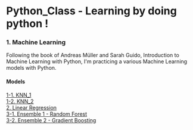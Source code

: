 # Python_Class - Learning by doing python !



### 1. Machine Learning
Following the book of Andreas Müller and Sarah Guido, Introduction to Machine Learning with Python, 
I'm practicing a various Machine Learning models with Python.

#### Models
[1-1. KNN_1](Machine_Learning/0504_knn.py) <br>
[1-2. KNN_2](Machine_Learning/0508_knn2.py) <br>
[2. Linear Regression](Machine_Learning/0509_linear.regression.py) <br>
[3-1. Ensemble 1 - Random Forest](Machine_Learning/0511_ensemble_random.forest.py) <br>
[3-2. Ensemble 2 - Gradient Boosting](Machine_Learning/0514_ensemble_gradient.boosting.py) <br>
